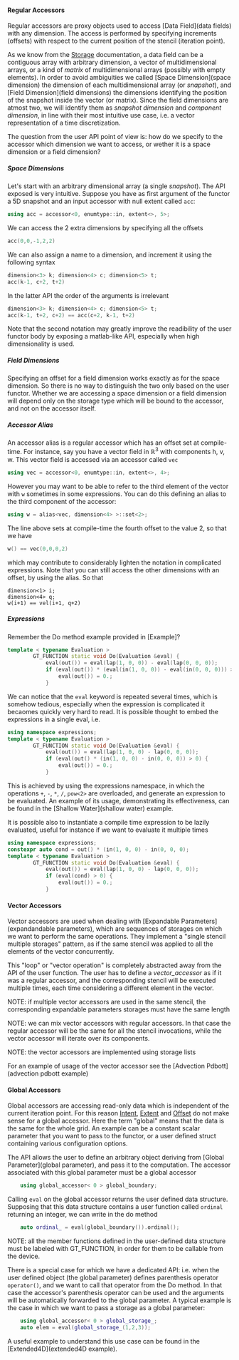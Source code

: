 #### Regular Accessors

Regular accessors are proxy objects
used to access [Data Field](data fields)
with any dimension. The access is performed by
specifying increments (offsets) with respect to
the current position of the stencil (iteration point).

As we know from
the [Storage](storage) documentation,
a data field can be a contiguous array
with arbitrary dimension, a vector of multidimensional arrays,
 or a kind of _matrix_ of multidimensional
 arrays (possibly with empty elements).
In order to avoid ambiguities we called
[Space Dimension](space dimension) the dimension of each
multidimensional array (or _snapshot_),
and [Field Dimension](field dimensions) the dimensions identifying
the position of the snapshot inside the
vector (or matrix). Since the field dimensions are atmost two,
we will identify them as _snapshot dimension_
and _component dimension_, in line with their most intuitive use case,
i.e. a vector representation of a time discretization.

The question from the
user API point of view is: how do we specify to the
accessor which dimension we want to access, or wether it is
a space dimension or a field dimension?

##### Space Dimensions

Let's start with an arbitrary dimensional array
(a single _snapshot_). The API exposed is very intuitive.
Suppose you have as first argument of the functor a
5D snapshot and an input accessor with null extent called ```acc```:
```c++
using acc = accessor<0, enumtype::in, extent<>, 5>;
```
We can access the 2 extra dimensions by specifying all the offsets
```c++
acc(0,0,-1,2,2)
```
We can also assign a name to a dimension, and increment it
using the following syntax
```c++
dimension<3> k; dimension<4> c; dimension<5> t;
acc(k-1, c+2, t+2)
```
In the latter API the order of the arguments is irrelevant
```c++
dimension<3> k; dimension<4> c; dimension<5> t;
acc(k-1, t+2, c+2) == acc(c+2, k-1, t+2)
```
Note that the second notation may greatly improve the readibility of the
user functor body by exposing a matlab-like API, especially when high
dimensionality is used.

##### Field Dimensions

Specifying an offset for a field dimension works exactly as for the
space dimension. So there is no way to distinguish the two only based
on the user functor. Whether we are accessing a space dimension or a field
dimension will depend only on the storage type which will be bound to the
accessor, and not on the accessor itself.

##### Accessor Alias

An accessor alias is a regular accessor which has an offset set at compile-time.
For instance, say you have a vector field in $\mathbb R^3$ with components h, v, w.
This vector field is accessed via an accessor called ```vec```
```c++
using vec = accessor<0, enumtype::in, extent<>, 4>;
```
However you may want to be able to refer to the third element of the vector
with ```w``` sometimes
in some expressions. You can do this defining an alias to the third component
of the accessor:
```c++
using w = alias<vec, dimension<4> >::set<2>;
```
The line above sets at compile-time the fourth offset to the value 2, so that we have
```c++
w() == vec(0,0,0,2)
```
which may contribute to considerably lighten the notation in complicated expressions.
Note that you can still access the other dimensions with an offset, by using the alias. So that
```
dimension<1> i;
dimension<4> q;
w(i+1) == vel(i+1, q+2)
```

##### Expressions

Remember the Do method example provided in [Example]?

```c++
template < typename Evaluation >
        GT_FUNCTION static void Do(Evaluation &eval) {
            eval(out()) = eval(lap(1, 0, 0)) - eval(lap(0, 0, 0));
            if (eval(out()) * (eval(in(1, 0, 0)) - eval(in(0, 0, 0))) > 0) {
                eval(out()) = 0.;
            }
```

We can notice that the ```eval``` keyword is repeated several times, which is somehow
tedious, especially when the expression is complicated it becaomes quickly very hard to read.
It is possible thought to embed the expressions in a single eval, i.e.
```c++
using namespace expressions;
template < typename Evaluation >
        GT_FUNCTION static void Do(Evaluation &eval) {
            eval(out()) = eval(lap(1, 0, 0) - lap(0, 0, 0));
            if (eval(out() * (in(1, 0, 0) - in(0, 0, 0)) > 0) {
                eval(out()) = 0.;
            }
```
This is achieved by using the expressions namespace, in which the operations ```+```, ```-```,
```*```, ```/```, ```pow<2>``` are
overloaded, and generate an expression to be evaluated. An example of its
usage, demonstrating its effectiveness, can be found in the
[Shallow Water](shallow water) example.

It is possible also to instantiate a compile time expression to be lazily evaluated,
useful for instance if we want to evaluate it multiple times
```c++
using namespace expressions;
constexpr auto cond = out() * (in(1, 0, 0) - in(0, 0, 0);
template < typename Evaluation >
        GT_FUNCTION static void Do(Evaluation &eval) {
            eval(out()) = eval(lap(1, 0, 0) - lap(0, 0, 0));
            if (eval(cond) > 0) {
                eval(out()) = 0.;
            }
```

#### Vector Accessors

Vector accessors are used when dealing with
[Expandable Parameters](expandandable parameters),
which are sequences of storages on which we want to perform the same
operations. They implement a "single stencil multiple storages" pattern,
as if the same stencil was applied to all the elements of the vector concurrently.

This "loop" or "vector operation" is completely abstracted away from the API of the
user function. The user has to define a _vector\_accessor_ as if it was a regular
accessor, and the corresponding stencil will be executed multiple times, each time
considering a different element in the vector.

NOTE: if multiple vector accessors are used in the same stencil, the corresponding
expandable parameters storages must have the same length

NOTE: we can mix vector accessors with regular accessors. In that case the regular
accessor will be the same for all the stencil invocations, while the vector accessor
will iterate over its components.

NOTE: the vector accessors are implemented using storage lists

For an example of usage of the vector accessor see the [Advection Pdbott](advection pdbott example)

#### Global Accessors

Global accessors are accessing read-only data which is independent of the current iteration point.
For this reason [Intent](intents), [Extent](extents) and [Offset](offsets) do not make sense for a global accessor.
Here the term "global" means that the data is the same for the whole grid. An example can be
a constant scalar parameter that you want to pass to the functor, or a user defined struct containing
various configuration options.

The API allows the user to define an arbitrary object deriving from [Global Parameter](global parameter), and pass it
to the computation. The accessor associated with this global parameter must be a global accessor

```c++
    using global_accessor< 0 > global_boundary;
```
Calling ```eval``` on the global accessor returns the user defined data structure. Supposing that
this data structure contains a user function called ```ordinal``` returning an integer, we can write
in the do method
```c++
    auto ordinal_ = eval(global_boundary()).ordinal();
```
NOTE: all the member functions defined in the user-defined data structure must be labeled with
GT_FUNCTION, in order for them to be callable from the device.

There is a special case for which we have a dedicated API: i.e. when the user defined object
(the global parameter)
defines parenthesis operator ```operator()```, and we want to call that operator from the Do method.
In that case the accessor's parenthesis operator can be used and the arguments will be
automatically forwarded to the global parameter. A typical example is the case in which we want to pass
a storage as a global parameter:
```c++
    using global_accessor< 0 > global_storage_;
    auto elem = eval(global_storage_(1,2,3));
```
A useful example to understand this use case can be found in the [Extended4D](extended4D example).